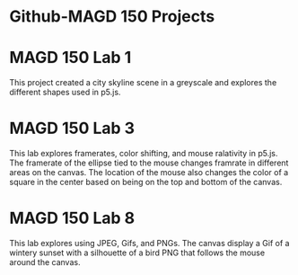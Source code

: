 # Github-MAGD 150 Projects
# MAGD 150 Lab 1
This project created a city skyline scene in a greyscale and explores the different shapes used in p5.js.
# MAGD 150 Lab 3
This lab explores framerates, color shifting, and mouse ralativity in p5.js. The framerate of the ellipse tied to the mouse changes framrate in different areas on the canvas. The location of the mouse also changes the color of a square in the center based on being on the top and bottom of the canvas.
# MAGD 150 Lab 8
This lab explores using JPEG, Gifs, and PNGs. The canvas display a Gif of a wintery sunset with a silhouette of a bird PNG that follows the mouse around the canvas.
